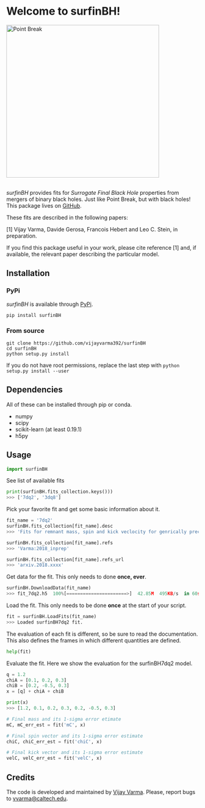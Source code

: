 # Welcome to surfinBH!

<img src="https://raw.githubusercontent.com/vijayvarma392/surfinBH/master/images/point_break.jpeg" alt="Point Break" width="400px"/>


<br/>
<br/>

*surfinBH* provides fits for *Surrogate Final Black Hole* properties from mergers of binary black holes. Just like Point Break, but with black holes! This
package lives on [GitHub](https://github.com/vijayvarma392/surfinBH).

These fits are described in the following papers:

[1] Vijay Varma, Davide Gerosa, Francois Hebert and Leo C. Stein, in
preparation.

If you find this package useful in your work, please cite reference [1] and,
if available, the relevant paper describing the particular model.

## Installation

### PyPi
*surfinBH* is available through [PyPi](https://pypi.org/project/surfinBH/).

```shell
pip install surfinBH
```


### From source

```shell
git clone https://github.com/vijayvarma392/surfinBH
cd surfinBH
python setup.py install
```

If you do not have root permissions, replace the last step with
`python setup.py install --user`


## Dependencies
All of these can be installed through pip or conda.
* numpy
* scipy
* scikit-learn (at least 0.19.1)
* h5py

## Usage

```python
import surfinBH
```

See list of available fits
```python
print(surfinBH.fits_collection.keys()))
>>> ['7dq2', '3dq8']
```

Pick your favorite fit and get some basic information about it.
```python
fit_name = '7dq2'
surfinBH.fits_collection[fit_name].desc
>>> 'Fits for remnant mass, spin and kick veclocity for genrically precessing BBH systems.'

surfinBH.fits_collection[fit_name].refs
>>> 'Varma:2018_inprep'

surfinBH.fits_collection[fit_name].refs_url
>>> 'arxiv.2018.xxxx'
```

Get data for the fit. This only needs to done **once, ever**.
```python
surfinBH.DownloadData(fit_name)
>>> fit_7dq2.h5  100%[======================>]  42.85M  495KB/s  in 60s
```

Load the fit. This only needs to be done **once** at the start of your script.
```python
fit = surfinBH.LoadFits(fit_name)
>>> Loaded surfinBH7dq2 fit.
```

The evaluation of each fit is different, so be sure to read the documentation.
This also defines the frames in which different quantities are defined.
```python
help(fit)
```

Evaluate the fit. Here we show the evaluation for the surfinBH7dq2 model.
```python
q = 1.2
chiA = [0.1, 0.2, 0.3]
chiB = [0.2, -0.5, 0.3]
x = [q] + chiA + chiB

print(x)
>>> [1.2, 0.1, 0.2, 0.3, 0.2, -0.5, 0.3]

# Final mass and its 1-sigma error etimate
mC, mC_err_est = fit('mC', x)

# Final spin vector and its 1-sigma error estimate
chiC, chiC_err_est = fit('chiC', x)

# Final kick vector and its 1-sigma error estimate
velC, velC_err_est = fit('velC', x)
```
## Credits
The code is developed and maintained by [Vijay Varma](http://www.tapir.caltech.edu/~vvarma/). Please, report bugs to
[&#118;&#118;&#097;&#114;&#109;&#097;&#064;&#099;&#097;&#108;&#116;&#101;&#099;&#104;&#046;&#101;&#100;&#117;](mailto:&#118;&#118;&#097;&#114;&#109;&#097;&#064;&#099;&#097;&#108;&#116;&#101;&#099;&#104;&#046;&#101;&#100;&#117;).
